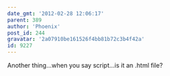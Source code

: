 ```yaml
---
date_gmt: '2012-02-28 12:06:17'
parent: 389
author: 'Phoenix'
post_id: 244
gravatar: '2a07910be161526f4bb81b72c3b4f42a'
id: 9227
---
```


Another thing...when you say script...is it an .html file?